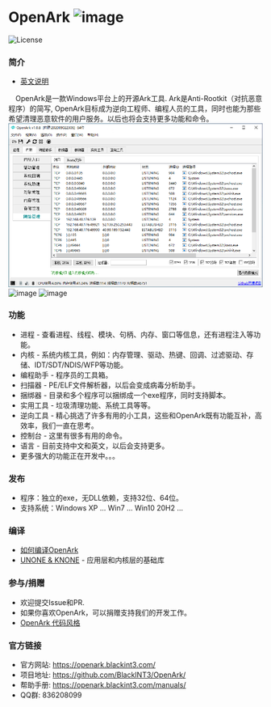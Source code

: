 # OpenArk ![image](resources/logo.png)

![License](https://img.shields.io/badge/License-LGPL-green.svg)

### 简介
* [英文说明](../README.md)

&ensp;&ensp;OpenArk是一款Windows平台上的开源Ark工具. Ark是Anti-Rootkit（对抗恶意程序）的简写, OpenArk目标成为逆向工程师、编程人员的工具，同时也能为那些希望清理恶意软件的用户服务。以后也将会支持更多功能和命令。
![image](resources/snapshot-zh-v108.png)
![image](resources/snapshot-zh-01.png)
![image](resources/snapshot-zh-02.png)

### 功能
* 进程 - 查看进程、线程、模块、句柄、内存、窗口等信息，还有进程注入等功能。
* 内核 - 系统内核工具，例如：内存管理、驱动、热键、回调、过滤驱动、存储、IDT/SDT/NDIS/WFP等功能。
* 编程助手 - 程序员的工具箱。
* 扫描器 - PE/ELF文件解析器，以后会变成病毒分析助手。
* 捆绑器 - 目录和多个程序可以捆绑成一个exe程序，同时支持脚本。
* 实用工具 - 垃圾清理功能、系统工具等等。
* 逆向工具 - 精心挑选了许多有用的小工具，这些和OpenArk既有功能互补，高效率，我们一直在思考。
* 控制台 - 这里有很多有用的命令。
* 语言 - 目前支持中文和英文，以后会支持更多。
* 更多强大的功能正在开发中。。。

### 发布
* 程序：独立的exe，无DLL依赖，支持32位、64位。
* 支持系统：Windows XP ... Win7 ... Win10 20H2 ...

### 编译
* [如何编译OpenArk](build-openark.md)
* [UNONE & KNONE](https://github.com/BlackINT3/none) - 应用层和内核层的基础库

### 参与/捐赠
* 欢迎提交Issue和PR.
* 如果你喜欢OpenArk，可以捐赠支持我们的开发工作。
* [OpenArk 代码风格](code-style-guide.md)

### 官方链接
* 官方网站: https://openark.blackint3.com/
* 项目地址: https://github.com/BlackINT3/OpenArk/
* 帮助手册: https://openark.blackint3.com/manuals/
* QQ群: 836208099

